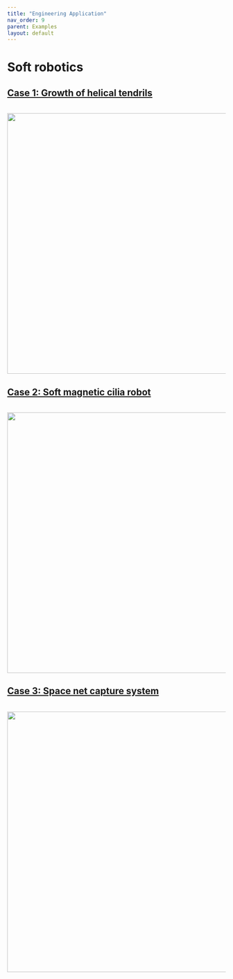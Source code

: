 ```yaml
---
title: "Engineering Application"
nav_order: 9
parent: Examples
layout: default
---
```


# Soft robotics

## [Case 1: Growth of helical tendrils](engineering_application_case_1.html)
<br/><img src='../assets/videos/engineering_1.gif' width="600">

## [Case 2: Soft magnetic cilia robot](engineering_application_case_2.html)
<br/><img src='../assets/videos/engineering_2.gif' width="600">

## [Case 3: Space net capture system](engineering_application_case_3.html)
<br/><img src='../assets/videos/engineering_3.gif' width="600">
